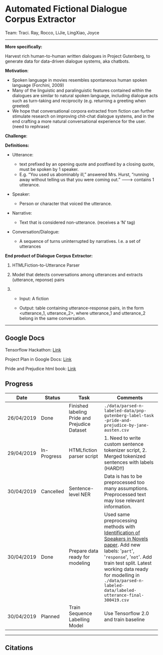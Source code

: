# Automated Fictional Dialogue Corpus Extractor
Team: Traci. Ray, Rocco, LiJie, LingXiao, Joyce

---

**More specifically:**

Harvest rich human-to-human written dialogues in Project Gutenberg, to generate data for data-driven dialogue systems, aka chatbots. 

**Motivation**:

- Spoken language in movies resembles spontaneous human spoken language (Forchini, 2009)
- Many of the linguistic and paralinguistic features contained within the dialogues are similar to natural spoken language, including dialogue acts such as turn-taking and reciprocity (e.g. returning a greeting when greeted)
- We hope that conversational corpora extracted from fiction can further stimulate research on improving chit-chat dialogue systems, and in the end crafting a more natural conversational experience for the user. (need to rephrase)

**Challenge**:

<write something>

**Definitions:**

- Utterance: 

  - text prefixed by an opening quote and postfixed by a closing quote, must be spoken by 1 speaker. 
  - E.g. “You used us abominably ill,” answered Mrs. Hurst, “running away without telling us that you were coming out.” ---> contains 1 utterance. 

- Speaker:

  - Person or character that voiced the utterance. 

- Narrative:

  - Text that is considered non-utterance. (receives a ‘N’ tag)

- Conversation/Dialogue:

  - A sequence of turns uninterrupted by narratives. I.e. a set of utterances

**End product of Dialogue Corpus Extractor:**

1. HTMLFiction-to-Utterance Parser

2. Model that detects conversations among utterances and extracts (utterance, reponse) pairs

3. - Input: A fiction

   - Output: table containing utterance-response pairs, in the form <utterance_1, utterance_2>, where utterance_1 and utterance_2 belong in the same conversation.

     

---

## Google Docs

Tensorflow Hackathon: [Link](https://tensorflow.devpost.com/)

Project Plan in Google Docs: [Link](https://docs.google.com/document/d/153GR4_yngHeu6puHnFf-QMzcHXKFKgx94QIK6zLsQCI/edit?usp=sharing)

Pride and Prejudice html book: [Link](https://www.gutenberg.org/files/1342/1342-h/1342-h.htm)

## Progress

| Date       | Status      | Task                                          | Comments                                                     |
| ---------- | ----------- | --------------------------------------------- | ------------------------------------------------------------ |
| 26/04/2019 | Done        | Finished labeling Pride and Prejudice Dataset | ```./data/parsed-n-labeled-data/pnp-gutenberg-label-task -pride-and-prejudice-by-jane-austen.csv``` |
| 29/04/2019 | In-Progress | HTMLfiction parser script                     | 1. Need to write custom sentence tokenizer script, 2. Merged tokenized sentences with labels (HARD!!) |
| 30/04/2019 | Cancelled   | Sentence-level NER                            | Data is has to be preprocessed too many assumptions. Preprocessed text may lose relevant information. |
| 30/04/2019 | Done        | Prepare data ready for modeling               | Used same preprocessing methods with [Identification of Speakers in Novels paper](https://www.aclweb.org/anthology/P13-1129). Add new labels: '```part```', '```response```', '```not```'. Add train test split. Latest working data ready for modelling in ```./data/parsed-n-labeled-data/labeled-utterance-final-300419.csv``` |
| 30/04/2019 | Planned     | Train Sequence Labelling Model                | Use Tensorflow 2.0 and train baseline                        |



---

## Citations

